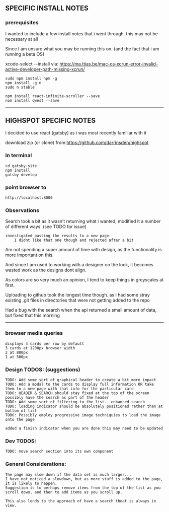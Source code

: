 ## SPECIFIC INSTALL NOTES
### prerequisites

I wanted to include a few install notes that i went through. this may not be necessary at all

Since I am unsure what you may be running this on. 
(and the fact that i am running a beta OS)

xcode-select --install
via:
https://ma.ttias.be/mac-os-xcrun-error-invalid-active-developer-path-missing-xcrun/

	sudo npm install npm -g
	npm install -g n
	sudo n stable

	npm install react-infinite-scroller --save
	nom install qwest --save

- - - -

## HIGHSPOT SPECIFIC NOTES
I decided to use react (gatsby) as i was most recently familiar with it

download zip (or clone) from
	https://github.com/darrinsden/highspot

### In terminal
	cd gatsby-site
	npm install
	gatsby develop

### point browser to
	http://localhost:8000

### Observations
Search took a bit as it wasn’t returning what i wanted, modified it a number of different ways. 
	(see TODO for issue)
	
	investigated passing the results to a new page.
		I didnt like that one though and rejected after a bit

Am not spending a super amount of time with design, as the functionality is more important on this.  

And since I am used to working with a designer on the look, it becomes wasted work as the designs dont align.  

As colors are so very much an opinion, I tend to keep things in greyscales at first.

Uploading to github took the longest time though.  as I had some stray existing .git files in directories that were not getting added to the repo

Had a bug with the search when the api returned a small amount of data,
but fixed that this morning

- - - -

### browser media queries
	displays 4 cards per row by default
	3 cards at 1200px browser width
	2 at 800px
	1 at 500px

### Design TODOS: (suggestions)
    TODO: Add some sort of graphical header to create a bit more impact
	TODO: Add a modal to the cards to display full information OR take them to a new page with that info for the particular card
	TODO: HEADER & SEARCH should stay fixed at the top of the screen possibly have the search as part of the header
	TODO: Add some sort of filtering to the list.. enhanced search
	TODO: loading indicator should be absolutely positioned rather than at bottom of list
    TODO: Possibly employ progressive image techniquies to load the image onto the page

    added a finish indicator when you are done this may need to be updated
    
### Dev TODOS:
	TODO: move search section into its own component

### General Considerations:
    The page may slow down if the data set is much larger... 
    I have not noticed a slowdown, but as more stuff is added to the page, it is likely to happen.
    Suggestion is to perhaps remove items from the top of the list as you scroll down, and then to add items as you scroll up.
    
    This also lends to the approach of have a search theat is always in view.
